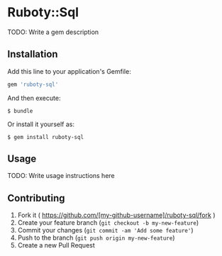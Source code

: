 # Ruboty::Sql

TODO: Write a gem description

## Installation

Add this line to your application's Gemfile:

```ruby
gem 'ruboty-sql'
```

And then execute:

    $ bundle

Or install it yourself as:

    $ gem install ruboty-sql

## Usage

TODO: Write usage instructions here

## Contributing

1. Fork it ( https://github.com/[my-github-username]/ruboty-sql/fork )
2. Create your feature branch (`git checkout -b my-new-feature`)
3. Commit your changes (`git commit -am 'Add some feature'`)
4. Push to the branch (`git push origin my-new-feature`)
5. Create a new Pull Request
